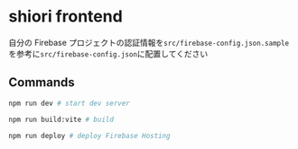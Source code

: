 # shiori frontend

自分の Firebase プロジェクトの認証情報を`src/firebase-config.json.sample`を参考に`src/firebase-config.json`に配置してください

## Commands

```sh
npm run dev # start dev server

npm run build:vite # build

npm run deploy # deploy Firebase Hosting
```
